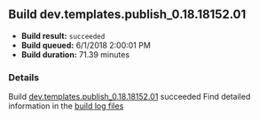 ## Build dev.templates.publish_0.18.18152.01
- **Build result:** `succeeded`
- **Build queued:** 6/1/2018 2:00:01 PM
- **Build duration:** 71.39 minutes
### Details
Build [dev.templates.publish_0.18.18152.01](https://winappstudio.visualstudio.com/web/build.aspx?pcguid=a4ef43be-68ce-4195-a619-079b4d9834c2&builduri=vstfs%3a%2f%2f%2fBuild%2fBuild%2f25793) succeeded
Find detailed information in the [build log files](https://uwpctdiags.blob.core.windows.net/buildlogs/dev.templates.publish_0.18.18152.01_logs.zip)
